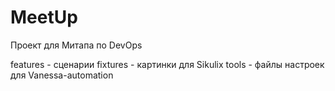# MeetUp

Проект для Митапа по DevOps

features - сценарии
fixtures - картинки для Sikulix
tools - файлы настроек для Vanessa-automation
